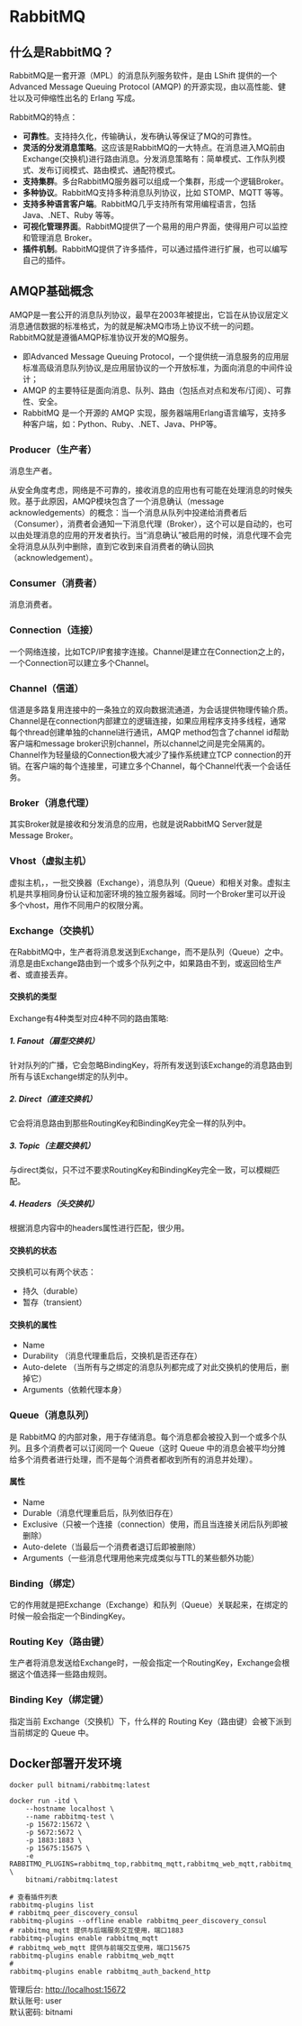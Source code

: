 # RabbitMQ

## 什么是RabbitMQ？

RabbitMQ是一套开源（MPL）的消息队列服务软件，是由 LShift 提供的一个 Advanced Message Queuing Protocol (AMQP) 的开源实现，由以高性能、健壮以及可伸缩性出名的 Erlang 写成。

RabbitMQ的特点：

- **可靠性**。支持持久化，传输确认，发布确认等保证了MQ的可靠性。
- **灵活的分发消息策略**。这应该是RabbitMQ的一大特点。在消息进入MQ前由Exchange(交换机)进行路由消息。分发消息策略有：简单模式、工作队列模式、发布订阅模式、路由模式、通配符模式。
- **支持集群**。多台RabbitMQ服务器可以组成一个集群，形成一个逻辑Broker。
- **多种协议**。RabbitMQ支持多种消息队列协议，比如 STOMP、MQTT 等等。
- **支持多种语言客户端**。RabbitMQ几乎支持所有常用编程语言，包括 Java、.NET、Ruby 等等。
- **可视化管理界面**。RabbitMQ提供了一个易用的用户界面，使得用户可以监控和管理消息 Broker。
- **插件机制**。RabbitMQ提供了许多插件，可以通过插件进行扩展，也可以编写自己的插件。


## AMQP基础概念

AMQP是一套公开的消息队列协议，最早在2003年被提出，它旨在从协议层定义消息通信数据的标准格式，为的就是解决MQ市场上协议不统一的问题。RabbitMQ就是遵循AMQP标准协议开发的MQ服务。

- 即Advanced Message Queuing Protocol，一个提供统一消息服务的应用层标准高级消息队列协议,是应用层协议的一个开放标准，为面向消息的中间件设计；
- AMQP 的主要特征是面向消息、队列、路由（包括点对点和发布/订阅）、可靠性、安全。
- RabbitMQ 是一个开源的 AMQP 实现，服务器端用Erlang语言编写，支持多种客户端，如：Python、Ruby、.NET、Java、PHP等。

### Producer（生产者）

消息生产者。

从安全角度考虑，网络是不可靠的，接收消息的应用也有可能在处理消息的时候失败。基于此原因，AMQP模块包含了一个消息确认（message acknowledgements）的概念：当一个消息从队列中投递给消费者后（Consumer），消费者会通知一下消息代理（Broker），这个可以是自动的，也可以由处理消息的应用的开发者执行。当“消息确认”被启用的时候，消息代理不会完全将消息从队列中删除，直到它收到来自消费者的确认回执（acknowledgement）。

### Consumer（消费者）

消息消费者。

### Connection（连接）

一个网络连接，比如TCP/IP套接字连接。Channel是建立在Connection之上的，一个Connection可以建立多个Channel。

### Channel（信道）

信道是多路复用连接中的一条独立的双向数据流通道，为会话提供物理传输介质。Channel是在connection内部建立的逻辑连接，如果应用程序支持多线程，通常每个thread创建单独的channel进行通讯，AMQP method包含了channel id帮助客户端和message broker识别channel，所以channel之间是完全隔离的。Channel作为轻量级的Connection极大减少了操作系统建立TCP connection的开销。在客户端的每个连接里，可建立多个Channel，每个Channel代表一个会话任务。

### Broker（消息代理）

其实Broker就是接收和分发消息的应用，也就是说RabbitMQ Server就是Message Broker。

### Vhost（虚拟主机）

虚拟主机，，一批交换器（Exchange），消息队列（Queue）和相关对象。虚拟主机是共享相同身份认证和加密环境的独立服务器域。同时一个Broker里可以开设多个vhost，用作不同用户的权限分离。

### Exchange（交换机）

在RabbitMQ中，生产者将消息发送到Exchange，而不是队列（Queue）之中。消息是由Exchange路由到一个或多个队列之中，如果路由不到，或返回给生产者、或直接丢弃。

#### 交换机的类型

Exchange有4种类型对应4种不同的路由策略:

##### 1. Fanout（扇型交换机）

针对队列的广播，它会忽略BindingKey，将所有发送到该Exchange的消息路由到所有与该Exchange绑定的队列中。

##### 2. Direct（直连交换机）

它会将消息路由到那些RoutingKey和BindingKey完全一样的队列中。

##### 3. Topic（主题交换机）

与direct类似，只不过不要求RoutingKey和BindingKey完全一致，可以模糊匹配。

##### 4. Headers（头交换机）

根据消息内容中的headers属性进行匹配，很少用。

#### 交换机的状态

交换机可以有两个状态：

- 持久（durable）
- 暂存（transient）

#### 交换机的属性

- Name
- Durability （消息代理重启后，交换机是否还存在）
- Auto-delete （当所有与之绑定的消息队列都完成了对此交换机的使用后，删掉它）
- Arguments（依赖代理本身）

### Queue（消息队列）

是 RabbitMQ 的内部对象，用于存储消息。每个消息都会被投入到一个或多个队列。且多个消费者可以订阅同一个 Queue（这时 Queue 中的消息会被平均分摊给多个消费者进行处理，而不是每个消费者都收到所有的消息并处理）。

#### 属性

- Name
- Durable（消息代理重启后，队列依旧存在）
- Exclusive（只被一个连接（connection）使用，而且当连接关闭后队列即被删除）
- Auto-delete（当最后一个消费者退订后即被删除）
- Arguments（一些消息代理用他来完成类似与TTL的某些额外功能）

### Binding（绑定）

它的作用就是把Exchange（Exchange）和队列（Queue）关联起来，在绑定的时候一般会指定一个BindingKey。

### Routing Key（路由键）

生产者将消息发送给Exchange时，一般会指定一个RoutingKey，Exchange会根据这个值选择一些路由规则。

### Binding Key（绑定键）

指定当前 Exchange（交换机）下，什么样的 Routing Key（路由键）会被下派到当前绑定的 Queue 中。

## Docker部署开发环境

```shell
docker pull bitnami/rabbitmq:latest

docker run -itd \
    --hostname localhost \
    --name rabbitmq-test \
    -p 15672:15672 \
    -p 5672:5672 \
    -p 1883:1883 \
    -p 15675:15675 \
    -e RABBITMQ_PLUGINS=rabbitmq_top,rabbitmq_mqtt,rabbitmq_web_mqtt,rabbitmq_prometheus,rabbitmq_stomp,rabbitmq_auth_backend_http \
    bitnami/rabbitmq:latest

# 查看插件列表
rabbitmq-plugins list
# rabbitmq_peer_discovery_consul 
rabbitmq-plugins --offline enable rabbitmq_peer_discovery_consul
# rabbitmq_mqtt 提供与后端服务交互使用，端口1883
rabbitmq-plugins enable rabbitmq_mqtt
# rabbitmq_web_mqtt 提供与前端交互使用，端口15675
rabbitmq-plugins enable rabbitmq_web_mqtt
# 
rabbitmq-plugins enable rabbitmq_auth_backend_http
```

管理后台: <http://localhost:15672>  
默认账号: user  
默认密码: bitnami

